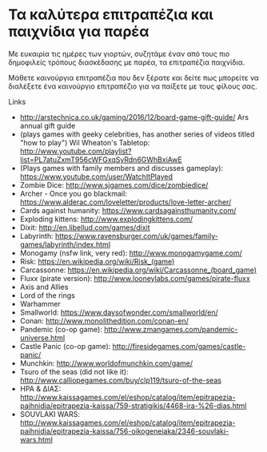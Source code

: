 # Τα καλύτερα επιτραπέζια και παιχνίδια για παρέα

Με ευκαιρία τις ημέρες των γιορτών, συζητάμε έναν από τους πιο δημοφιλείς τρόπους διασκέδασης με παρέα, τα επιτραπέζια παιχνίδια.

Μάθετε καινούργια επιτραπέζια που δεν ξέρατε και δείτε πως μπορείτε να διαλέξετε ένα καινούργιο επιτραπέζιο για να παίξετε με τους φίλους σας.

Links

* <http://arstechnica.co.uk/gaming/2016/12/board-game-gift-guide/> Ars annual gift guide
* (plays games with geeky celebrities, has another series of videos titled "how to play") Wil Wheaton's Tabletop: <http://www.youtube.com/playlist?list=PL7atuZxmT956cWFGxqSyRdn6GWhBxiAwE>
* (Plays games with family members and discusses gameplay): <https://www.youtube.com/user/WatchItPlayed>
* Zombie Dice: <http://www.sjgames.com/dice/zombiedice/>
* Archer - Once you go blackmail: <https://www.alderac.com/loveletter/products/love-letter-archer/>
* Cards against humanity: <https://www.cardsagainsthumanity.com/>
* Exploding kittens: <http://www.explodingkittens.com/>
* Dixit: <http://en.libellud.com/games/dixit>
* Labyrinth: <https://www.ravensburger.com/uk/games/family-games/labyrinth/index.html>
* Monogamy (nsfw link, very red): <http://www.monogamygame.com/>
* Risk: <https://en.wikipedia.org/wiki/Risk_(game)>
* Carcassonne: <https://en.wikipedia.org/wiki/Carcassonne_(board_game)>
* Fluxx (pirate version): <http://www.looneylabs.com/games/pirate-fluxx>
* Axis and Allies
* Lord of the rings
* Warhammer
* Smallworld: <https://www.daysofwonder.com/smallworld/en/>
* Conan: <http://www.monolithedition.com/conan-en/>
* Pandemic (co-op game): <http://www.zmangames.com/pandemic-universe.html>
* Castle Panic (co-op game): <http://firesidegames.com/games/castle-panic/>
* Munchkin: <http://www.worldofmunchkin.com/game/>
* Tsuro of the seas (did not like it): <http://www.calliopegames.com/buy/clp119/tsuro-of-the-seas>
* ΗΡΑ & ΔΙΑΣ: <http://www.kaissagames.com/el/eshop/catalog/item/epitrapezia-paihnidia/epitrapezia-kaissa/759-stratigikis/4468-ira-%26-dias.html>
* SOUVLAKI WARS: <http://www.kaissagames.com/el/eshop/catalog/item/epitrapezia-paihnidia/epitrapezia-kaissa/756-oikogeneiaka/2346-souvlaki-wars.html>

